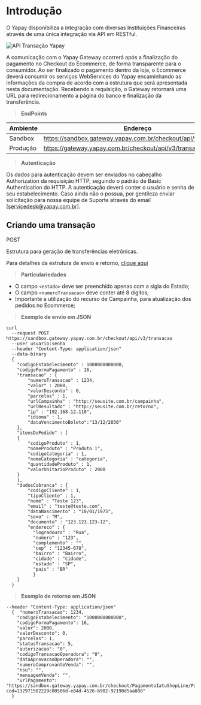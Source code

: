 # Introdução

O Yapay disponibiliza a integração com diversas Instituições Financeiras através de uma única integração via API em RESTful.

![API Transação Yapay](/images/transacao_tef.png "API Yapay")

A comunicação com o Yapay Gateway ocorrerá após a finalização do pagamento no Checkout do Ecommerce, de forma transparente para o consumidor. Ao ser finalizado o pagamento dentro da loja, o Ecommerce deverá consumir os serviços WebServices do Yapay encaminhando as informações da compra de acordo com a estrutura que será apresentada nesta documentação.
Recebendo a requisição, o Gateway retornará uma URL para redirecionamento a página do banco e finalização da transferência.

> **EndPoints**

Ambiente | Endereço
-------- | ---------
Sandbox  | https://sandbox.gateway.yapay.com.br/checkout/api/v3/transacao
Produção | https://gateway.yapay.com.br/checkout/api/v3/transacao

> **Autenticação**

Os dados para autenticação devem ser enviados no cabeçalho Authorization da requisição HTTP, seguindo o padrão de Basic Authentication do HTTP. A autenticação deverá conter o usuário e senha de seu estabelecimento. Caso ainda não o possua, por gentileza enviar solicitação para nossa equipe de Suporte através do email [servicedesk@yapay.com.br].

## Criando uma transação

<span class="post">POST</span>

Estrutura para geração de transferências eletrônicas.

Para detalhes da estrutura de envio e retorno, [clique aqui](tabela-transferencia.md)

> **Particulariedades**

* O campo `<estado>` deve ser preenchido apenas com a sigla do Estado;
* O campo `<numeroTransacao>` deve conter até 8 dígitos;
* Importante a utilização do recurso de Campainha, para atualização dos pedidos no Ecommerce;

> **Exemplo de envio em JSON**

```curl
curl
  --request POST https://sandbox.gateway.yapay.com.br/checkout/api/v3/transacao
  --user usuario:senha 
  --header "Content-Type: application/json"
  --data-binary
  {
    "codigoEstabelecimento" : 1000000000000,
    "codigoFormaPagamento" : 16,
    "transacao" : {
        "numeroTransacao" : 1234,
        "valor" : 2000,
        "valorDesconto" : 0,
        "parcelas" : 1,
        "urlCampainha" : "http://seusite.com.br/campainha",
        "urlResultado" : "http://seusite.com.br/retorno",
        "ip" : "192.168.12.110",
        "idioma" : 1,
        "dataVencimentoBoleto":"13/12/2030"
    },
    "itensDoPedido" : [
    {
        "codigoProduto" : 1,
        "nomeProduto" : "Produto 1",
        "codigoCategoria" : 1,
        "nomeCategoria" : "categoria",
        "quantidadeProduto" : 1,
        "valorUnitarioProduto" : 2000
    }
    ],
    "dadosCobranca" : {
        "codigoCliente" : 1,
        "tipoCliente" : 1,
        "nome" : "Teste 123",
        "email" : "teste@teste.com",
        "dataNascimento" : "10/01/1975",
        "sexo" : "M",
        "documento" : "123.123.123-12",
        "endereco" : {
          "logradouro" : "Rua",
          "numero" : "123",
          "complemento" : "",
          "cep" : "12345-678",
          "bairro" : "Bairro",
          "cidade" : "Cidade",
          "estado" : "SP",
          "pais" : "BR"
          }
    }
  }
```

> **Exemplo de retorno em JSON**

```curl
--header "Content-Type: application/json"
  {  "numeroTransacao": 1234,
    "codigoEstabelecimento": "1000000000000",
    "codigoFormaPagamento": 16,
    "valor": 2000, 
    "valorDesconto": 0, 
    "parcelas": 1, 
    "statusTransacao": 5,
    "autorizacao": "0",
    "codigoTransacaoOperadora": "0",
    "dataAprovacaoOperadora": "", 
    "numeroComprovanteVenda": "", 
    "nsu": "",
    "mensagemVenda": "",
    "urlPagamento": "https://sandbox.gateway.yapay.com.br/checkout/PagamentoIatuShopLine/PagamentoItauShopLine.do?cod=132971582229c00506d-e84d-4526-b902-92190d5aa808"
  }
```

